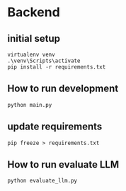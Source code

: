 # Backend

## initial setup
```
virtualenv venv
.\venv\Scripts\activate
pip install -r requirements.txt
```


## How to run development
```
python main.py
```

## update requirements
```
pip freeze > requirements.txt
```

## How to run evaluate LLM
```
python evaluate_llm.py
```